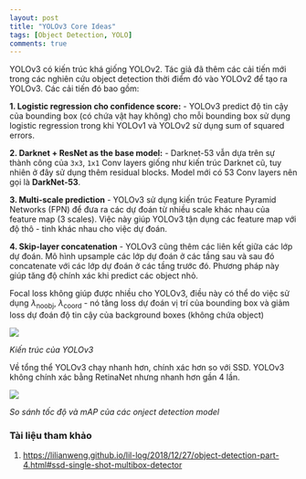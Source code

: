```yaml
---
layout: post
title: "YOLOv3 Core Ideas"
tags: [Object Detection, YOLO]
comments: true
---
```


YOLOv3 có kiến trúc khá giống YOLOv2. Tác giả đã thêm các cải tiến mới trong các nghiên cứu object detection thời điểm đó vào YOLOv2 để tạo ra YOLOv3. Các cải tiến đó bao gồm:

**1. Logistic regression cho confidence score:** - YOLOv3 predict độ tin cậy của bounding box (có chứa vật hay không) cho mỗi bounding box sử dụng logistic regression trong khi YOLOv1 và YOLOv2 sử dụng sum of squared errors.

**2. Darknet + ResNet as the base model:** - Darknet-53 vẫn dựa trên sự thành công của `3x3`, `1x1` Conv layers giống như kiến trúc Darknet cũ, tuy nhiên ở đây sử dụng thêm residual blocks. Model mới có 53 Conv layers nên gọi là **DarkNet-53**.

**3. Multi-scale prediction** - YOLOv3 sử dụng kiến trúc Feature Pyramid Networks (FPN) để đưa ra các dự đoán từ nhiều scale khác nhau của feature map (3 scales). Việc này giúp YOLOv3 tận dụng các feature map với độ thô - tinh khác nhau cho việc dự đoán.
 
**4. Skip-layer concatenation** - YOLOv3 cũng thêm các liên kết giữa các lớp dự đoán. Mô hình upsample các lớp dự đoán ở các tầng sau và sau đó concatenate với các lớp dự đoán ở các tầng trước đó. Phương pháp này giúp tăng độ chính xác khi predict các object nhỏ.

Focal loss không giúp được nhiều cho YOLOv3, điều này có thể do việc sử dụng $\lambda_\text{noobj}$, $\lambda_\text{coord}$ - nó tăng loss dự đoán vị trí của bounding box và giảm loss dự đoán độ tin cậy của background boxes (không chứa object)

<img src="https://aicurious.io/posts/tim-hieu-yolo-cho-phat-hien-vat-tu-v1-den-v5/yolo-v3-darknet-53.png">

*Kiến trúc của YOLOv3*

Về tổng thể YOLOv3 chạy nhanh hơn, chính xác hơn so với SSD. YOLOv3 không chính xác bằng RetinaNet nhưng nhanh hơn gần 4 lần.

<img src="https://lilianweng.github.io/lil-log/assets/images/yolov3-perf.png">

*So sánh tốc độ và mAP của các onject detection model*

### Tài liệu tham khảo
1. https://lilianweng.github.io/lil-log/2018/12/27/object-detection-part-4.html#ssd-single-shot-multibox-detector

